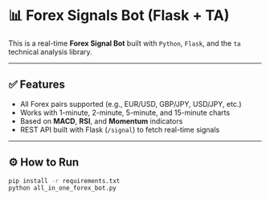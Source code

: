 # 📊 Forex Signals Bot (Flask + TA)

This is a real-time **Forex Signal Bot** built with `Python`, `Flask`, and the `ta` technical analysis library.

---

## ✅ Features

- All Forex pairs supported (e.g., EUR/USD, GBP/JPY, USD/JPY, etc.)
- Works with 1-minute, 2-minute, 5-minute, and 15-minute charts
- Based on **MACD**, **RSI**, and **Momentum** indicators
- REST API built with Flask (`/signal`) to fetch real-time signals

---

## ⚙️ How to Run

```bash
pip install -r requirements.txt
python all_in_one_forex_bot.py
